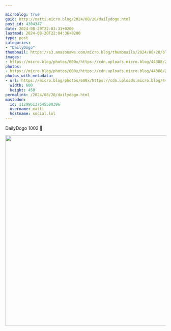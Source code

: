 ```yaml
---

microblog: true
guid: http://matti.micro.blog/2024/08/20/dailydogo.html
post_id: 4304347
date: 2024-08-20T22:03:31+0200
lastmod: 2024-08-20T22:04:36+0200
type: post
categories:
- "DailyDogo"
thumbnail: https://s3.amazonaws.com/micro.blog/thumbnails/2024/08/20/blog.martin-haehnel.de/e4dafd3c3864cb57f74b0078ab0a1951.png
images:
- https://micro.blog/photos/600x/https://cdn.uploads.micro.blog/44388/2024/91c504328e794720ba0911669b3f24ea.jpg
photos:
- https://micro.blog/photos/600x/https://cdn.uploads.micro.blog/44388/2024/91c504328e794720ba0911669b3f24ea.jpg
photos_with_metadata:
- url: https://micro.blog/photos/600x/https://cdn.uploads.micro.blog/44388/2024/91c504328e794720ba0911669b3f24ea.jpg
  width: 600
  height: 450
permalink: /2024/08/20/dailydogo.html
mastodon:
  id: 112996137545500396
  username: matti
  hostname: social.lol
---
```

DailyDogo 1002 🐶

<img src="https://micro.blog/photos/600x/https://blog.martin-haehnel.de/uploads/2024/91c504328e794720ba0911669b3f24ea.jpg" width="600" alt="" />
